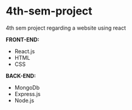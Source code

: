 # 4th-sem-project
4th sem project regarding a website using react

**FRONT-END:**
* React.js
* HTML
* CSS

**BACK-END:**
* MongoDb
* Express.js
* Node.js